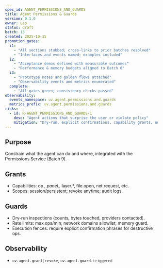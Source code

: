 ```yaml
---
spec_id: AGENT_PERMISSIONS_AND_GUARDS
title: Agent Permissions & Guards
version: 0.1.0
owner: Leo
status: draft
batch: 13
created: 2025-10-15
promotion_gates:
  i1:
    - "All sections stubbed; cross-links to prior batches resolved"
    - "Interfaces and events named; examples included"
  i2:
    - "Acceptance demos defined with measurable outcomes"
    - "Performance & memory budgets aligned to Batch 0"
  i3:
    - "Prototype notes and golden flows attached"
    - "Observability events and metrics enumerated"
  complete:
    - "All gates green; consistency checks passed"
observability:
  events_namespace: uv.agent.permissions.and.guards
  metrics_prefix: uv.agent.permissions.and.guards
risks:
  - id: R-AGENT_PERMISSIONS_AND_GUARDS-1
    desc: "Agent actions that surprise the user or violate policy"
    mitigation: "Dry-run, explicit confirmations, capability grants, undo-first policy"
---
```


## Purpose
Constrain what the agent can do and where, integrated with the Permissions Service (Batch 9).

## Grants
- Capabilities: op.*, panel.*, layer.*, file.open, net.request, etc.
- Scopes: session/persistent; revoke anytime; audit logs.

## Guards
- Dry-run inspections (counts, bytes touched, providers contacted).
- Rate limits: max ops/min; network domains allowlist; memory guard.
- Execution fences: require explicit confirmation phrases for destructive ops.

## Observability
- `uv.agent.grant|revoke`, `uv.agent.guard.triggered`
